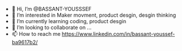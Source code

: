 - 👋 Hi, I’m @BASSANT-YOUSSSEF
- 👀 I’m interested in Maker movment, product desgin, desgin thinking
- 🌱 I’m currently learning coding, product desgin
- 💞️ I’m looking to collaborate on ...
- 📫 How to reach me https://www.linkedin.com/in/bassant-youssef-ba9617b2/

<!---
BASSANT-YOUSSSEF/BASSANT-YOUSSSEF is a ✨ special ✨ repository because its `README.md` (this file) appears on your GitHub profile.
You can click the Preview link to take a look at your changes.
--->
